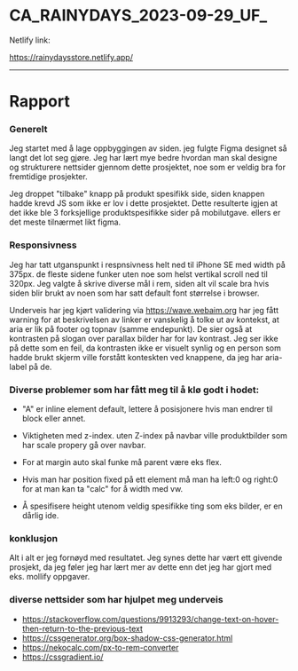 # CA_RAINYDAYS_2023-09-29_UF_
 
Netlify link: 

https://rainydaysstore.netlify.app/

___________________________________________________________



# Rapport

### Generelt

Jeg startet med å lage oppbyggingen av siden. jeg fulgte Figma designet så langt det lot seg gjøre. Jeg har lært mye bedre hvordan man skal designe og strukturere nettsider gjennom dette prosjektet, noe som er veldig bra for fremtidige prosjekter. 

Jeg droppet "tilbake" knapp på produkt spesifikk side, siden knappen hadde krevd JS som ikke er lov i dette prosjektet. Dette resulterte igjen at det ikke ble 3 forksjellige produktspesifikke sider på mobilutgave. ellers er det meste tilnærmet likt figma.


### Responsivness
Jeg har tatt utganspunkt i respnsivness helt ned til iPhone SE med width på 375px. de fleste sidene funker uten noe som helst vertikal scroll ned til 320px. Jeg valgte å skrive diverse mål i rem, siden alt vil scale bra hvis siden blir brukt av noen som har satt default font størrelse i browser. 

Underveis har jeg kjørt validering via https://wave.webaim.org har jeg fått warning for at beskrivelsen av linker er vanskelig å tolke ut av kontekst, at aria er lik på footer og topnav (samme endepunkt). De sier også at kontrasten på slogan over parallax bilder har for lav kontrast. Jeg ser ikke på dette som en feil, da kontrasten ikke er visuelt synlig og en person som hadde brukt skjerm ville forstått konteskten ved knappene, da jeg har aria-label på de. 


### Diverse problemer som har fått meg til å klø godt i hodet:

* "A" er inline element default, lettere å posisjonere hvis man endrer til block eller annet.

* Viktigheten med z-index. uten Z-index på navbar ville produktbilder som har scale propery gå over navbar.

* For at margin auto skal funke må parent være eks flex.

* Hvis man har position fixed på ett element må man ha left:0 og right:0 for at man kan ta "calc" for å width med vw.

* Å spesifisere height utenom veldig spesifikke ting som eks bilder, er en dårlig ide.


### konklusjon
Alt i alt er jeg fornøyd med resultatet. Jeg synes dette har vært ett givende prosjekt, da jeg føler jeg har lært mer av dette enn det jeg har gjort med eks. mollify oppgaver.


### diverse nettsider som har hjulpet meg underveis
* https://stackoverflow.com/questions/9913293/change-text-on-hover-then-return-to-the-previous-text
* https://cssgenerator.org/box-shadow-css-generator.html
* https://nekocalc.com/px-to-rem-converter
* https://cssgradient.io/
